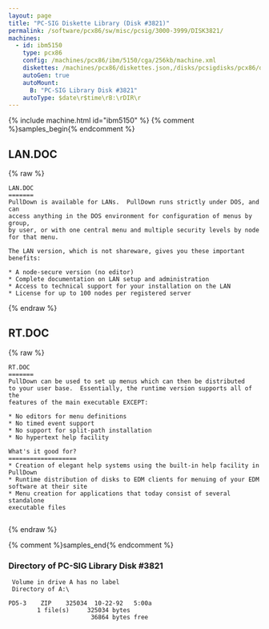```yaml
---
layout: page
title: "PC-SIG Diskette Library (Disk #3821)"
permalink: /software/pcx86/sw/misc/pcsig/3000-3999/DISK3821/
machines:
  - id: ibm5150
    type: pcx86
    config: /machines/pcx86/ibm/5150/cga/256kb/machine.xml
    diskettes: /machines/pcx86/diskettes.json,/disks/pcsigdisks/pcx86/diskettes.json
    autoGen: true
    autoMount:
      B: "PC-SIG Library Disk #3821"
    autoType: $date\r$time\rB:\rDIR\r
---
```


{% include machine.html id="ibm5150" %}
{% comment %}samples_begin{% endcomment %}

## LAN.DOC

{% raw %}
```
LAN.DOC
=======
PullDown is available for LANs.  PullDown runs strictly under DOS, and can
access anything in the DOS environment for configuration of menus by group,
by user, or with one central menu and multiple security levels by node
for that menu.

The LAN version, which is not shareware, gives you these important 
benefits:

* A node-secure version (no editor)
* Complete documentation on LAN setup and administration
* Access to technical support for your installation on the LAN
* License for up to 100 nodes per registered server

```
{% endraw %}

## RT.DOC

{% raw %}
```
RT.DOC
=======
PullDown can be used to set up menus which can then be distributed
to your user base.  Essentially, the runtime version supports all of the
features of the main executable EXCEPT:

* No editors for menu definitions
* No timed event support
* No support for split-path installation
* No hypertext help facility

What's it good for?
===================
* Creation of elegant help systems using the built-in help facility in 
PullDown
* Runtime distribution of disks to EDM clients for menuing of your EDM
software at their site
* Menu creation for applications that today consist of several standalone
executable files


```
{% endraw %}

{% comment %}samples_end{% endcomment %}

### Directory of PC-SIG Library Disk #3821

     Volume in drive A has no label
     Directory of A:\

    PD5-3    ZIP    325034  10-22-92   5:00a
            1 file(s)     325034 bytes
                           36864 bytes free

